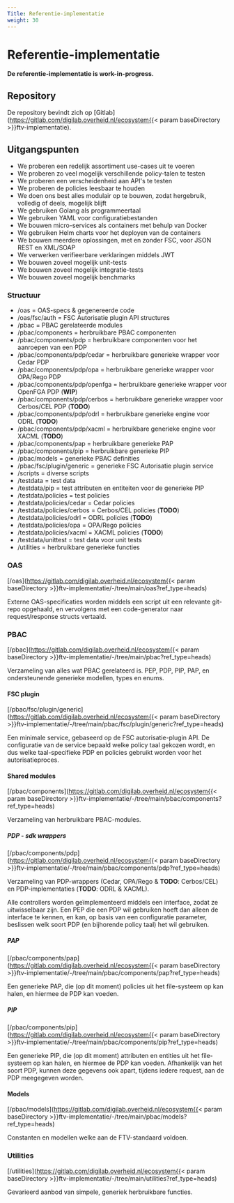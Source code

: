 ```yaml
---
Title: Referentie-implementatie
weight: 30
---
```


# Referentie-implementatie

**De referentie-implementatie is work-in-progress.**

## Repository

De repository bevindt zich op [Gitlab](https://gitlab.com/digilab.overheid.nl/ecosystem{{< param baseDirectory >}}ftv-implementatie).

## Uitgangspunten

- We proberen een redelijk assortiment use-cases uit te voeren
- We proberen zo veel mogelijk verschillende policy-talen te testen
- We proberen een verscheidenheid aan API's te testen
- We proberen de policies leesbaar te houden
- We doen ons best alles modulair op te bouwen, zodat hergebruik, volledig of deels, mogelijk blijft
- We gebruiken Golang als programmeertaal
- We gebruiken YAML voor configuratiebestanden
- We bouwen micro-services als containers met behulp van Docker
- We gebruiken Helm charts voor het deployen van de containers
- We bouwen meerdere oplossingen, met en zonder FSC, voor JSON REST en XML/SOAP
- We verwerken verifieerbare verklaringen middels JWT
- We bouwen zoveel mogelijk unit-tests
- We bouwen zoveel mogelijk integratie-tests
- We bouwen zoveel mogelijk benchmarks

### Structuur

- /oas = OAS-specs & gegenereerde code
- /oas/fsc/auth = FSC Autorisatie plugin API structures
- /pbac = PBAC gerelateerde modules
- /pbac/components = herbruikbare PBAC componenten
- /pbac/components/pdp = herbruikbare componenten voor het aanroepen van een PDP
- /pbac/components/pdp/cedar = herbruikbare generieke wrapper voor Cedar PDP
- /pbac/components/pdp/opa = herbruikbare generieke wrapper voor OPA/Rego PDP
- /pbac/components/pdp/openfga = herbruikbare generieke wrapper voor OpenFGA PDP (**WIP**)
- /pbac/components/pdp/cerbos = herbruikbare generieke wrapper voor Cerbos/CEL PDP (**TODO**)
- /pbac/components/pdp/odrl = herbruikbare generieke engine voor ODRL (**TODO**)
- /pbac/components/pdp/xacml = herbruikbare generieke engine voor XACML (**TODO**)
- /pbac/components/pap = herbruikbare generieke PAP
- /pbac/components/pip = herbruikbare generieke PIP
- /pbac/models = generieke PBAC definities
- /pbac/fsc/plugin/generic = generieke FSC Autorisatie plugin service
- /scripts = diverse scripts
- /testdata = test data
- /testdata/pip = test attributen en entiteiten voor de generieke PIP
- /testdata/policies = test policies
- /testdata/policies/cedar = Cedar policies
- /testdata/policies/cerbos = Cerbos/CEL policies (**TODO**)
- /testdata/policies/odrl = ODRL policies (**TODO**)
- /testdata/policies/opa = OPA/Rego policies
- /testdata/policies/xacml = XACML policies (**TODO**)
- /testdata/unittest = test data voor unit tests
- /utilities = herbruikbare generieke functies

### OAS
[/oas](https://gitlab.com/digilab.overheid.nl/ecosystem{{< param baseDirectory >}}ftv-implementatie/-/tree/main/oas?ref_type=heads)

Externe OAS-specificaties worden middels een script uit een relevante git-repo opgehaald,
en vervolgens met een code-generator naar request/response structs vertaald.

### PBAC
[/pbac](https://gitlab.com/digilab.overheid.nl/ecosystem{{< param baseDirectory >}}ftv-implementatie/-/tree/main/pbac?ref_type=heads)

Verzameling van alles wat PBAC gerelateerd is.
PEP, PDP, PIP, PAP, en ondersteunende generieke modellen, types en enums.

#### FSC plugin
[/pbac/fsc/plugin/generic](https://gitlab.com/digilab.overheid.nl/ecosystem{{< param baseDirectory >}}ftv-implementatie/-/tree/main/pbac/fsc/plugin/generic?ref_type=heads)

Een minimale service, gebaseerd op de FSC autorisatie-plugin API.
De configuratie van de service bepaald welke policy taal gekozen wordt,
en dus welke taal-specifieke PDP en policies gebruikt worden voor het autorisatieproces.

#### Shared modules
[/pbac/components](https://gitlab.com/digilab.overheid.nl/ecosystem{{< param baseDirectory >}}ftv-implementatie/-/tree/main/pbac/components?ref_type=heads)

Verzameling van herbruikbare PBAC-modules.

##### PDP - sdk wrappers
[/pbac/components/pdp](https://gitlab.com/digilab.overheid.nl/ecosystem{{< param baseDirectory >}}ftv-implementatie/-/tree/main/pbac/components/pdp?ref_type=heads)

Verzameling van PDP-wrappers (Cedar, OPA/Rego & **TODO**: Cerbos/CEL) en PDP-implementaties (**TODO**: ODRL & XACML).

Alle controllers worden geïmplementeerd middels een interface, zodat ze uitwisselbaar zijn.
Een PEP die een PDP wil gebruiken hoeft dan alleen de interface te kennen, en kan, op basis van een configuratie parameter,
beslissen welk soort PDP (en bijhorende policy taal) het wil gebruiken.

##### PAP
[/pbac/components/pap](https://gitlab.com/digilab.overheid.nl/ecosystem{{< param baseDirectory >}}ftv-implementatie/-/tree/main/pbac/components/pap?ref_type=heads)

Een generieke PAP, die (op dit moment) policies uit het file-systeem op kan halen, en hiermee de PDP kan voeden. 

##### PIP
[/pbac/components/pip](https://gitlab.com/digilab.overheid.nl/ecosystem{{< param baseDirectory >}}ftv-implementatie/-/tree/main/pbac/components/pip?ref_type=heads)

Een generieke PIP, die (op dit moment) attributen en entities uit het file-systeem op kan halen, en hiermee de PDP kan voeden.
Afhankelijk van het soort PDP, kunnen deze gegevens ook apart, tijdens iedere request, aan de PDP meegegeven worden.

#### Models
[/pbac/models](https://gitlab.com/digilab.overheid.nl/ecosystem{{< param baseDirectory >}}ftv-implementatie/-/tree/main/pbac/models?ref_type=heads)

Constanten en modellen welke aan de FTV-standaard voldoen.

### Utilities
[/utilities](https://gitlab.com/digilab.overheid.nl/ecosystem{{< param baseDirectory >}}ftv-implementatie/-/tree/main/utilities?ref_type=heads)

Gevarieerd aanbod van simpele, generiek herbruikbare functies.
